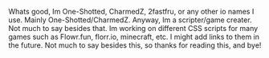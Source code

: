 Whats good, Im One-Shotted, CharmedZ, 2fastfru, or any other io names I use. Mainly One-Shotted/CharmedZ. 
Anyway, Im a scripter/game creater. Not much to say besides that. Im working on different CSS scripts for many games such as Flowr.fun, florr.io, minecraft, etc. I might add links to them in the future. 
Not much to say besides this, so thanks for reading this, and bye!
